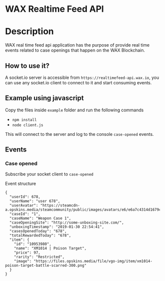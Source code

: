 WAX Realtime Feed API
============================================

# Description
WAX real time feed api application has the purpose of provide real time events related to case openings that happen on the WAX Blockchain.

## How to use it?

A socket.io server is accessible from `https://realtimefeed-api.wax.io`, you can use any socket.io client to connect to it and start consuming events.

## Example using javascript

Copy the files inside `example` folder and run the following commands

- `npm install`
- `node client.js`

This will connect to the server and log to the console `case-opened` events.

## Events

### Case opened

Subscribe your socket client to `case-opened` 

Event structure
```
{
  "userId": 678,
  "userName": "user 678",
  "userAvatar": "https://steamcdn-a.opskins.media/steamcommunity/public/images/avatars/e6/e6a7c4314d1679c429aaf2ce110a1ace9eb7c591.jpg",
  "caseId": "1",
  "caseName": "Weapon Case 1",
  "caseOpeningSite": "http://some-unboxing-site.com/",
  "unboxingTimestamp": "2019-01-30 22:54:41",
  "casesOpenedToday": "678",
  "totalRewardedToday": "678",
  "item": {
    "id": "10953980",
    "name": "XM1014 | Poison Target",
    "price": 97,
    "rarity": "Restricted",
    "image": "https://files.opskins.media/file/vgo-img/item/xm1014-poison-target-battle-scarred-300.png"
  }
}
```
